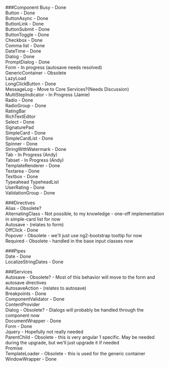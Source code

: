 ###Component
Busy - Done  
Button - Done  
ButtonAsync - Done  
ButtonLink - Done  
ButtonSubmit - Done  
ButtonToggle - Done  
Checkbox - Done  
Comma list - Done  
DateTime - Done  
Dialog - Done  
PromptDialog - Done  
Form - In progress (autosave needs resolved)  
GenericContainer - Obsolete  
LazyLoad  
LongClickButton - Done  
MessageLog  - Move to Core Services?(Needs Discussion)
MultiStepIndicator - In Progress (Jamie)  
Radio - Done  
RadioGroup - Done   
RatingBar  
RichTextEditor  
Select - Done  
SignaturePad  
SimpleCard - Done  
SimpleCardList - Done  
Spinner - Done  
StringWithWatermark - Done  
Tab - In Progress (Andy)  
Tabset - In Progress (Andy)  
TemplateRenderer - Done  
Textarea - Done  
Textbox - Done  
Typeahead 
TypeheadList  
UserRating - Done  
ValidationGroup - Done  

###Directives  
Alias - Obsolete?  
AlternatingClass - Not possible, to my knowledge - one-off implementation in simple-card list for now  
Autosave - (relates to form)  
OffClick - Done  
Popover - Obsolete - we'll just use ng2-bootstrap tooltip for now  
Required - Obsolete - handled in the base input classes now  

###Pipes  
Date - Done  
LocalizeStringDates - Done


###Services  
Autosave - Obsolete? - Most of this behavior will move to the form and autosave directives  
AutosaveAction - (relates to autosave)  
Breakpoints - Done  
ComponentValidator - Done  
ContentProvider  
Dialog - Obsolete? - Dialogs will probably be handled through the component now  
DocumentWrapper - Done  
Form - Done  
Jquery - Hopefully not really needed  
ParentChild - Obsolete - this is very angular 1 specific. May be needed during the upgrade, but we'll just upgrade it if needed  
Promise  
TemplateLoader - Obsolete - this is used for the generic container  
WindowWrapper - Done  
